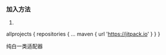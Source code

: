 ### 加入方法
1.

allprojects {
		repositories {
			...
			maven { url 'https://jitpack.io' }
		}
	}

纯白一类适配器
